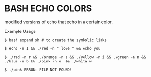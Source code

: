 # BASH ECHO COLORS
modified versions of echo that echo in a certain color. 

Example Usage
```
$ bash expand.sh # to create the symbolic links 

$ echo -n I && ./red -n " love " && echo you

$ ./red -n r && ./orange -n a && ./yellow -n i && ./green -n n && ./blue -n b && ./pink -n o  && ./white w

$ ./pink ERROR: FILE NOT FOUND!
```
